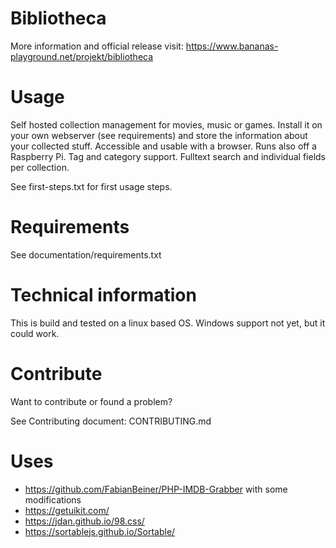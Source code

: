 # Bibliotheca

More information and official release visit: https://www.bananas-playground.net/projekt/bibliotheca

# Usage

Self hosted collection management for movies, music or games.
Install it on your own webserver (see requirements) and store the information
about your collected stuff.
Accessible and usable with a browser. Runs also off a Raspberry Pi.
Tag and category support. Fulltext search and individual fields per collection.

See first-steps.txt for first usage steps.

# Requirements

See documentation/requirements.txt

# Technical information

This is build and tested on a linux based OS. Windows support not yet, but it could work.

# Contribute

Want to contribute or found a problem?

See Contributing document: CONTRIBUTING.md

# Uses

+ https://github.com/FabianBeiner/PHP-IMDB-Grabber with some modifications
+ https://getuikit.com/
+ https://jdan.github.io/98.css/
+ https://sortablejs.github.io/Sortable/
